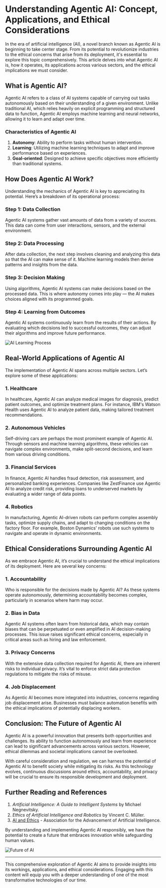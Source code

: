 # Understanding Agentic AI: Concept, Applications, and Ethical Considerations

In the era of artificial intelligence (AI), a novel branch known as Agentic AI is beginning to take center stage. From its potential to revolutionize industries to the ethical concerns that arise from its deployment, it's essential to explore this topic comprehensively. This article delves into what Agentic AI is, how it operates, its applications across various sectors, and the ethical implications we must consider. 

## What is Agentic AI?

Agentic AI refers to a class of AI systems capable of carrying out tasks autonomously based on their understanding of a given environment. Unlike traditional AI, which relies heavily on explicit programming and structured data to function, Agentic AI employs machine learning and neural networks, allowing it to learn and adapt over time.

### Characteristics of Agentic AI

1. **Autonomy**: Ability to perform tasks without human intervention.
2. **Learning**: Utilizing machine learning techniques to adapt and improve performance based on experiences.
3. **Goal-oriented**: Designed to achieve specific objectives more efficiently than traditional systems.

## How Does Agentic AI Work?

Understanding the mechanics of Agentic AI is key to appreciating its potential. Here’s a breakdown of its operational process:

### Step 1: Data Collection

Agentic AI systems gather vast amounts of data from a variety of sources. This data can come from user interactions, sensors, and the external environment.

### Step 2: Data Processing

After data collection, the next step involves cleaning and analyzing this data so that the AI can make sense of it. Machine learning models then derive patterns and insights from the data.

### Step 3: Decision Making

Using algorithms, Agentic AI systems can make decisions based on the processed data. This is where autonomy comes into play — the AI makes choices aligned with its programmed goals.

### Step 4: Learning from Outcomes

Agentic AI systems continuously learn from the results of their actions. By evaluating which decisions led to successful outcomes, they can adjust their algorithms and improve future performance.

![AI Learning Process](https://example.com/ai-learning-process.jpg)

## Real-World Applications of Agentic AI

The implementation of Agentic AI spans across multiple sectors. Let’s explore some of these applications:

### 1. Healthcare

In healthcare, Agentic AI can analyze medical images for diagnosis, predict patient outcomes, and optimize treatment plans. For instance, IBM's Watson Health uses Agentic AI to analyze patient data, making tailored treatment recommendations.

### 2. Autonomous Vehicles

Self-driving cars are perhaps the most prominent example of Agentic AI. Through sensors and machine learning algorithms, these vehicles can navigate complex environments, make split-second decisions, and learn from various driving conditions.

### 3. Financial Services

In finance, Agentic AI handles fraud detection, risk assessment, and personalized banking experiences. Companies like ZestFinance use Agentic AI to analyze credit risk, providing loans to underserved markets by evaluating a wider range of data points.

### 4. Robotics

In manufacturing, Agentic AI-driven robots can perform complex assembly tasks, optimize supply chains, and adapt to changing conditions on the factory floor. For example, Boston Dynamics' robots use such systems to navigate and operate in dynamic environments.

## Ethical Considerations Surrounding Agentic AI

As we embrace Agentic AI, it’s crucial to understand the ethical implications of its deployment. Here are several key concerns:

### 1. Accountability

Who is responsible for the decisions made by Agentic AI? As these systems operate autonomously, determining accountability becomes complex, particularly in scenarios where harm may occur.

### 2. Bias in Data

Agentic AI systems often learn from historical data, which may contain biases that can be perpetuated or even amplified in AI decision-making processes. This issue raises significant ethical concerns, especially in critical areas such as hiring and law enforcement.

### 3. Privacy Concerns

With the extensive data collection required for Agentic AI, there are inherent risks to individual privacy. It’s vital to enforce strict data protection regulations to mitigate the risks of misuse.

### 4. Job Displacement

As Agentic AI becomes more integrated into industries, concerns regarding job displacement arise. Businesses must balance automation benefits with the ethical implications of potentially displacing workers.

## Conclusion: The Future of Agentic AI

Agentic AI is a powerful innovation that presents both opportunities and challenges. Its ability to function autonomously and learn from experience can lead to significant advancements across various sectors. However, ethical dilemmas and societal implications cannot be overlooked. 

With careful consideration and regulation, we can harness the potential of Agentic AI to benefit society while mitigating its risks. As this technology evolves, continuous discussions around ethics, accountability, and privacy will be crucial to ensure its responsible development and deployment.

## Further Reading and References

1. *Artificial Intelligence: A Guide to Intelligent Systems* by Michael Negnevitsky.
2. *Ethics of Artificial Intelligence and Robotics* by Vincent C. Müller.
3. [AI and Ethics](https://www.aaai.org) - Association for the Advancement of Artificial Intelligence.

By understanding and implementing Agentic AI responsibly, we have the potential to create a future that embraces innovation while safeguarding human values. 

![Future of AI](https://example.com/future-of-ai.jpg)

---
This comprehensive exploration of Agentic AI aims to provide insights into its workings, applications, and ethical considerations. Engaging with this content will equip you with a deeper understanding of one of the most transformative technologies of our time.